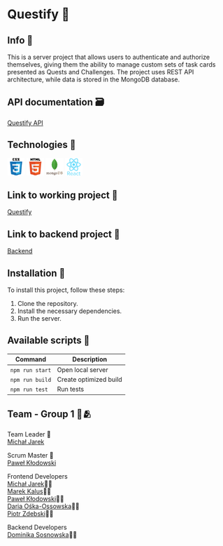 # Questify 🎉

## Info 📖

This is a server project that allows users to authenticate and authorize themselves, giving them the ability to manage custom sets of task cards presented as Quests and Challenges. The project uses REST API architecture, while data is stored in the MongoDB database.

## API documentation 🗃️

[Questify API](https://questify-backend.goit.global/api-docs/)

## Technologies 🔧

<div align="left">
 <!-- <a href="https://www.w3schools.com/css/" target="_blank" rel="noreferrer"> -->
 <img src="https://raw.githubusercontent.com/devicons/devicon/master/icons/css3/css3-original-wordmark.svg" alt="css3" width="40" height="40"/> </a>
  <!-- <a href="https://www.w3.org/html/" target="_blank" rel="noreferrer">  -->
  <img src="https://raw.githubusercontent.com/devicons/devicon/master/icons/html5/html5-original-wordmark.svg" alt="html5" width="40" height="40"/> </a> 
  <!-- <a href="https://developer.mozilla.org/en-US/docs/Web/JavaScript" target="_blank" rel="noreferrer">  -->
  <!-- <img src="https://raw.githubusercontent.com/devicons/devicon/master/icons/javascript/javascript-original.svg" alt="javascript" width="40" height="40"/> </a> <a href="https://www.mongodb.com/" target="_blank" rel="noreferrer">  -->
  <img src="https://raw.githubusercontent.com/devicons/devicon/master/icons/mongodb/mongodb-original-wordmark.svg" alt="mongodb" width="40" height="40"/> </a> 
  <!-- <a href="https://reactjs.org/" target="_blank" rel="noreferrer">  -->
  <img src="https://raw.githubusercontent.com/devicons/devicon/master/icons/react/react-original-wordmark.svg" alt="react" width="40" height="40"/> </a>
 </div>

## Link to working project 🔗

[Questify](https://michal-jarek.github.io/questify-team1-project/login)

## Link to backend project 🔗

[Backend](https://github.com/Michal-Jarek/questify-team1-back-end)

## Installation 💾

To install this project, follow these steps:

1. Clone the repository.
2. Install the necessary dependencies.
3. Run the server.

## Available scripts 📜

| Command         | Description            |
| --------------- | ---------------------- |
| `npm run start` | Open local server      |
| `npm run build` | Create optimized build |
| `npm run test`  | Run tests              |

## Team - Group 1 💪🫂

Team Leader 🥷 <br>
[Michał Jarek](https://github.com/Michal-Jarek)

Scrum Master 📆<br>
[Paweł Kłodowski](https://github.com/AngryFace97)

Frontend Developers<br>
[Michał Jarek](https://github.com/Michal-Jarek)👨‍💻 <br>
[Marek Kalus](https://github.com/Marektg)👨‍💻 <br>
[Paweł Kłodowski](https://github.com/AngryFace97)👨‍💻<br>
[Daria Ośka-Ossowska](https://github.com/DariaOskaOssowska)👩‍💻<br>
[Piotr Zdebski](https://github.com/piotrekzd)👨‍💻

Backend Developers<br>
[Dominika Sosnowska](https://github.com/Dominika1708)👩‍💻
